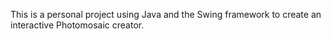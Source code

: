 This is a personal project using Java and the Swing framework to create an interactive Photomosaic creator. 
